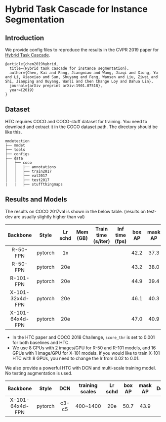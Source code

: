 # Hybrid Task Cascade for Instance Segmentation

## Introduction

We provide config files to reproduce the results in the CVPR 2019 paper for [Hybrid Task Cascade](https://arxiv.org/abs/1901.07518).

```
@article{chen2019hybrid,
  title={Hybrid task cascade for instance segmentation},
  author={Chen, Kai and Pang, Jiangmiao and Wang, Jiaqi and Xiong, Yu and Li, Xiaoxiao and Sun, Shuyang and Feng, Wansen and Liu, Ziwei and Shi, Jianping and Ouyang, Wanli and Chen Change Loy and Dahua Lin},
  journal={arXiv preprint arXiv:1901.07518},
  year={2019}
}
```

## Dataset

HTC requires COCO and COCO-stuff dataset for training. You need to download and extract it in the COCO dataset path.
The directory should be like this.

```
mmdetection
├── mmdet
├── tools
├── configs
├── data
│   ├── coco
│   │   ├── annotations
│   │   ├── train2017
│   │   ├── val2017
│   │   ├── test2017
|   |   ├── stuffthingmaps
```

## Results and Models

The results on COCO 2017val is shown in the below table. (results on test-dev are usually slightly higher than val)

| Backbone  | Style   | Lr schd | Mem (GB) | Train time (s/iter) | Inf time (fps) | box AP | mask AP | Download |
|:---------:|:-------:|:-------:|:--------:|:-------------------:|:--------------:|:------:|:-------:|:--------:|
| R-50-FPN  | pytorch | 1x      |          |                     |                | 42.2   | 37.3    | [model](https://s3.ap-northeast-2.amazonaws.com/open-mmlab/mmdetection/models/htc/htc_r50_fpn_1x_20190408-878c1712.pth) |
| R-50-FPN  | pytorch | 20e     |          |                     |                | 43.2   | 38.0    | [model](https://s3.ap-northeast-2.amazonaws.com/open-mmlab/mmdetection/models/htc/htc_r50_fpn_20e_20190408-c03b7015.pth) |
| R-101-FPN | pytorch | 20e     |          |                     |                | 44.9   | 39.4    | [model](https://s3.ap-northeast-2.amazonaws.com/open-mmlab/mmdetection/models/htc/htc_r101_fpn_20e_20190408-a2e586db.pth) |
| X-101-32x4d-FPN | pytorch |20e|          |                     |                | 46.1   | 40.3    | [model](https://s3.ap-northeast-2.amazonaws.com/open-mmlab/mmdetection/models/htc/htc_x101_32x4d_fpn_20e_20190408-9eae4d0b.pth) |
| X-101-64x4d-FPN | pytorch |20e|          |                     |                | 47.0   | 40.9    | [model](https://s3.ap-northeast-2.amazonaws.com/open-mmlab/mmdetection/models/htc/htc_x101_64x4d_fpn_20e_20190408-497f2561.pth) |

- In the HTC paper and COCO 2018 Challenge, `score_thr` is set to 0.001 for both baselines and HTC.
- We use 8 GPUs with 2 images/GPU for R-50 and R-101 models, and 16 GPUs with 1 image/GPU for X-101 models.
If you would like to train X-101 HTC with 8 GPUs, you need to change the lr from 0.02 to 0.01.

We also provide a powerful HTC with DCN and multi-scale training model. No testing augmentation is used.

| Backbone         | Style   | DCN   | training scales | Lr schd | box AP | mask AP | Download |
|:----------------:|:-------:|:-----:|:---------------:|:-------:|:------:|:-------:|:--------:|
| X-101-64x4d-FPN  | pytorch | c3-c5 | 400~1400        | 20e     | 50.7   | 43.9    | [model](https://s3.ap-northeast-2.amazonaws.com/open-mmlab/mmdetection/models/htc/htc_dconv_c3-c5_mstrain_400_1400_x101_64x4d_fpn_20e_20190408-0e50669c.pth) |